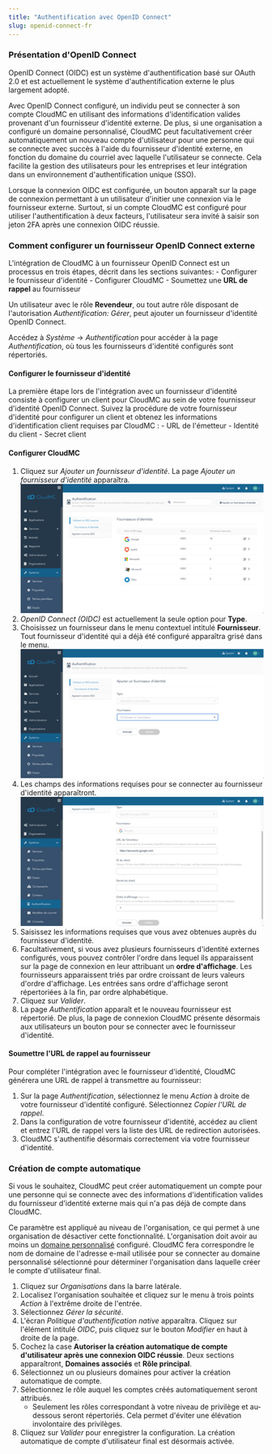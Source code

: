 ```yaml
---
title: "Authentification avec OpenID Connect"
slug: openid-connect-fr
---
```



### Présentation d'OpenID Connect

OpenID Connect (OIDC) est un système d'authentification basé sur OAuth 2.0 et est actuellement le système d'authentification externe le plus largement adopté.

Avec OpenID Connect configuré, un individu peut se connecter à son compte CloudMC en utilisant des informations d'identification valides provenant d'un fournisseur d'identité externe. De plus, si une organisation a configuré un domaine personnalisé, CloudMC peut facultativement créer automatiquement un nouveau compte d'utilisateur pour une personne qui se connecte avec succès à l'aide du fournisseur d'identité externe, en fonction du domaine du courriel avec laquelle l'utilisateur se connecte. Cela facilite la gestion des utilisateurs pour les entreprises et leur intégration dans un environnement d'authentification unique (SSO).

Lorsque la connexion OIDC est configurée, un bouton apparaît sur la page de connexion permettant à un utilisateur d'initier une connexion via le fournisseur externe. Surtout, si un compte CloudMC est configuré pour utiliser l'authentification à deux facteurs, l'utilisateur sera invité à saisir son jeton 2FA après une connexion OIDC réussie.

### Comment configurer un fournisseur OpenID Connect externe

L'intégration de CloudMC à un fournisseur OpenID Connect est un processus en trois étapes, décrit dans les sections suivantes:
    - Configurer le fournisseur d'identité
    - Configurer CloudMC
    - Soumettez une **URL de rappel** au fournisseur

Un utilisateur avec le rôle **Revendeur**, ou tout autre rôle disposant de l'autorisation *Authentification: Gérer*, peut ajouter un fournisseur d'identité OpenID Connect.

Accédez à *Système* -> *Authentification* pour accéder à la page *Authentification*, où tous les fournisseurs d'identité configurés sont répertoriés.

#### Configurer le fournisseur d'identité

La première étape lors de l'intégration avec un fournisseur d'identité consiste à configurer un client pour CloudMC au sein de votre fournisseur d'identité OpenID Connect. Suivez la procédure de votre fournisseur d'identité pour configurer un client et obtenez les informations d'identification client requises par CloudMC :
    - URL de l'émetteur
    - Identité du client
    - Secret client

#### Configurer CloudMC

1. Cliquez sur *Ajouter un fournisseur d'identité*. La page *Ajouter un fournisseur d'identité* apparaîtra.
![Page du fournisseur d'identité](/assets/oidc-add-1-fr.png)
1. *OpenID Connect (OIDC)* est actuellement la seule option pour **Type**.
1. Choisissez un fournisseur dans le menu contextuel intitulé **Fournisseur**. Tout fournisseur d'identité qui a déjà été configuré apparaîtra grisé dans le menu.
![Sélectionner le fournisseur d'identité](/assets/oidc-add-2-fr.png)
1. Les champs des informations requises pour se connecter au fournisseur d'identité apparaîtront.
![Détails du fournisseur d'identité](/assets/oidc-add-3-fr.png)
1. Saisissez les informations requises que vous avez obtenues auprès du fournisseur d'identité.
1. Facultativement, si vous avez plusieurs fournisseurs d'identité externes configurés, vous pouvez contrôler l'ordre dans lequel ils apparaissent sur la page de connexion en leur attribuant un **ordre d'affichage**. Les fournisseurs apparaissent triés par ordre croissant de leurs valeurs d'ordre d'affichage.  Les entrées sans ordre d'affichage seront répertoriées à la fin, par ordre alphabétique.
1. Cliquez sur *Valider*.
1. La page *Authentification* apparaît et le nouveau fournisseur est répertorié. De plus, la page de connexion CloudMC présente désormais aux utilisateurs un bouton pour se connecter avec le fournisseur d'identité.

#### Soumettre l'URL de rappel au fournisseur

Pour compléter l'intégration avec le fournisseur d'identité, CloudMC générera une URL de rappel à transmettre au fournisseur:

1. Sur la page *Authentification*, sélectionnez le menu *Action* à droite de votre fournisseur d'identité configuré. Sélectionnez *Copier l'URL de rappel*.
1. Dans la configuration de votre fournisseur d'identité, accédez au client et entrez l'URL de rappel vers la liste des URL de redirection autorisées.
1. CloudMC s'authentifie désormais correctement via votre fournisseur d'identité.

### Création de compte automatique

Si vous le souhaitez, CloudMC peut créer automatiquement un compte pour une personne qui se connecte avec des informations d'identification valides du fournisseur d'identité externe mais qui n'a pas déjà de compte dans CloudMC.

Ce paramètre est appliqué au niveau de l'organisation, ce qui permet à une organisation de désactiver cette fonctionnalité. L'organisation doit avoir au moins un [domaine personnalisé](https://cloudops.github.io/cloudmc-docs/#/reseller/custom-domains) configuré. CloudMC fera correspondre le nom de domaine de l'adresse e-mail utilisée pour se connecter au domaine personnalisé sélectionné pour déterminer l'organisation dans laquelle créer le compte d'utilisateur final.

1. Cliquez sur *Organisations* dans la barre latérale.
1. Localisez l'organisation souhaitée et cliquez sur le menu à trois points *Action* à l'extrême droite de l'entrée.
1. Sélectionnez *Gérer la sécurité*.
1. L'écran *Politique d'authentification native* apparaîtra. Cliquez sur l'élément intitulé *OIDC*, puis cliquez sur le bouton *Modifier* en haut à droite de la page.
1. Cochez la case **Autoriser la création automatique de compte d'utilisateur après une connexion OIDC réussie**. Deux sections apparaîtront, **Domaines associés** et **Rôle principal**.
1. Sélectionnez un ou plusieurs domaines pour activer la création automatique de compte.
1. Sélectionnez le rôle auquel les comptes créés automatiquement seront attribués.
   - Seulement les rôles correspondant à votre niveau de privilège et au-dessous seront répertoriés. Cela permet d'éviter une élévation involontaire des privilèges.
1. Cliquez sur *Valider* pour enregistrer la configuration. La création automatique de compte d'utilisateur final est désormais activée.
